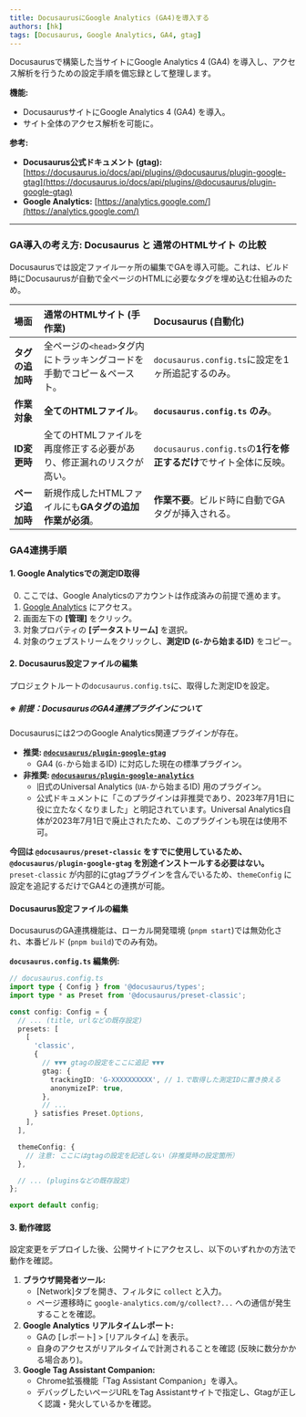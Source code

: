 ```yaml
---
title: DocusaurusにGoogle Analytics (GA4)を導入する
authors: [hk]
tags: [Docusaurus, Google Analytics, GA4, gtag]
---
```


Docusaurusで構築した当サイトにGoogle Analytics 4 (GA4) を導入し、アクセス解析を行うための設定手順を備忘録として整理します。

**機能:**
*   DocusaurusサイトにGoogle Analytics 4 (GA4) を導入。
*   サイト全体のアクセス解析を可能に。

<!-- truncate -->

**参考:**
*   **Docusaurus公式ドキュメント (gtag):** [https://docusaurus.io/docs/api/plugins/@docusaurus/plugin-google-gtag](https://docusaurus.io/docs/api/plugins/@docusaurus/plugin-google-gtag)
*   **Google Analytics:** [https://analytics.google.com/](https://analytics.google.com/)

---

### GA導入の考え方: Docusaurus と 通常のHTMLサイト の比較

Docusaurusでは設定ファイル一ヶ所の編集でGAを導入可能。これは、ビルド時にDocusaurusが自動で全ページのHTMLに必要なタグを埋め込む仕組みのため。

| 場面 | 通常のHTMLサイト (手作業) | Docusaurus (自動化) |
| :--- | :--- | :--- |
| **タグの追加時** | 全ページの`<head>`タグ内にトラッキングコードを手動でコピー＆ペースト。 | `docusaurus.config.ts`に設定を1ヶ所追記するのみ。 |
| **作業対象** | **全てのHTMLファイル**。 | **`docusaurus.config.ts` のみ**。 |
| **ID変更時** | 全てのHTMLファイルを再度修正する必要があり、修正漏れのリスクが高い。 | `docusaurus.config.ts`の**1行を修正するだけ**でサイト全体に反映。 |
| **ページ追加時** | 新規作成したHTMLファイルにも**GAタグの追加作業が必須**。 | **作業不要**。ビルド時に自動でGAタグが挿入される。 |

### GA4連携手順

#### 1. Google Analyticsでの測定ID取得

0.  ここでは、Google Analyticsのアカウントは作成済みの前提で進めます。
1.  [Google Analytics](https://analytics.google.com/) にアクセス。
2.  画面左下の **[管理]** をクリック。
3.  対象プロパティの **[データストリーム]** を選択。
4.  対象のウェブストリームをクリックし、**測定ID (`G-`から始まるID)** をコピー。

#### 2. Docusaurus設定ファイルの編集

プロジェクトルートの`docusaurus.config.ts`に、取得した測定IDを設定。

##### ※ 前提：DocusaurusのGA4連携プラグインについて

Docusaurusには2つのGoogle Analytics関連プラグインが存在。

*   **推奨: [`@docusaurus/plugin-google-gtag`](https://docusaurus.io/docs/api/plugins/@docusaurus/plugin-google-gtag)**
    *   GA4 (`G-`から始まるID) に対応した現在の標準プラグイン。
*   **非推奨: [`@docusaurus/plugin-google-analytics`](https://docusaurus.io/docs/api/plugins/@docusaurus/plugin-google-analytics)**
    *   旧式のUniversal Analytics (`UA-`から始まるID) 用のプラグイン。
    *   公式ドキュメントに「このプラグインは非推奨であり、2023年7月1日に役に立たなくなりました」と明記されています。Universal Analytics自体が2023年7月1日で廃止されたため、このプラグインも現在は使用不可。

**今回は `@docusaurus/preset-classic` をすでに使用しているため、`@docusaurus/plugin-google-gtag` を別途インストールする必要はない。**
`preset-classic` が内部的にgtagプラグインを含んでいるため、`themeConfig` に設定を追記するだけでGA4との連携が可能。

#### Docusaurus設定ファイルの編集
DocusaurusのGA連携機能は、ローカル開発環境 (`pnpm start`)では無効化され、本番ビルド (`pnpm build`)でのみ有効。

**`docusaurus.config.ts` 編集例:**
```typescript
// docusaurus.config.ts
import type { Config } from '@docusaurus/types';
import type * as Preset from '@docusaurus/preset-classic';

const config: Config = {
  // ... (title, urlなどの既存設定)
  presets: [
    [
      'classic',
      {
        // ▼▼▼ gtagの設定をここに追記 ▼▼▼
        gtag: {
          trackingID: 'G-XXXXXXXXXX', // 1.で取得した測定IDに置き換える
          anonymizeIP: true,
        },
        // ...
      } satisfies Preset.Options,
    ],
  ],

  themeConfig: {
    // 注意: ここにはgtagの設定を記述しない（非推奨時の設定箇所）
  },

  // ... (pluginsなどの既存設定)
};

export default config;
```

#### 3. 動作確認

設定変更をデプロイした後、公開サイトにアクセスし、以下のいずれかの方法で動作を確認。

1.  **ブラウザ開発者ツール:**
    *   [Network]タブを開き、フィルタに `collect` と入力。
    *   ページ遷移時に `google-analytics.com/g/collect?...` への通信が発生することを確認。
2.  **Google Analytics リアルタイムレポート:**
    *   GAの [レポート] > [リアルタイム] を表示。
    *   自身のアクセスがリアルタイムで計測されることを確認 (反映に数分かかる場合あり)。
3.  **Google Tag Assistant Companion:**
    *   Chrome拡張機能「Tag Assistant Companion」を導入。
    *   デバッグしたいページURLをTag Assistantサイトで指定し、Gtagが正しく認識・発火しているかを確認。    
